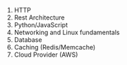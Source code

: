 1. HTTP
2. Rest Architecture
3. Python/JavaScript
4. Networking and Linux fundamentals
5. Database
6. Caching (Redis/Memcache)
7. Cloud Provider (AWS)